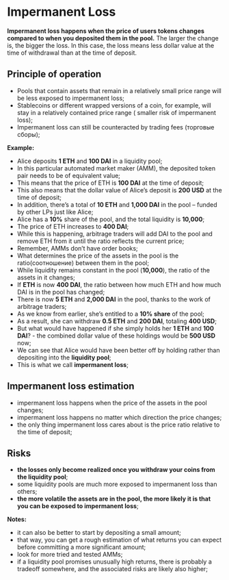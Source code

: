 # Impermanent Loss

**Impermanent loss happens when the price of users tokens changes compared to when you deposited them in the pool.** The larger the change is, the bigger the loss. In this case, 
the loss means less dollar value at the time of withdrawal than at the time of deposit.

## Principle of operation

- Pools that contain assets that remain in a relatively small price range will be less exposed to impermanent loss;
- Stablecoins or different wrapped versions of a coin, for example, will stay in a relatively contained price range ( smaller risk of impermanent loss);
- Impermanent loss can still be counteracted by trading fees (торговые сборы);

**Example:**

- Alice deposits **1 ETH** and **100 DAI** in a liquidity pool;
- In this particular automated market maker (AMM), the deposited token pair needs to be of equivalent value;
- This means that the price of ETH is **100 DAI** at the time of deposit;
- This also means that the dollar value of Alice’s deposit is **200 USD** at the time of deposit;
- In addition, there’s a total of **10 ETH** and **1,000 DAI** in the pool – funded by other LPs just like Alice;
- Alice has a **10%** share of the pool, and the total liquidity is **10,000**;
- The price of ETH increases to **400 DAI**;
- While this is happening, arbitrage traders will add DAI to the pool and remove ETH from it until the ratio reflects the current price;
- Remember, AMMs don’t have order books;
- What determines the price of the assets in the pool is the ratio(соотношение) between them in the pool;
- While liquidity remains constant in the pool (**10,000**), the ratio of the assets in it changes;
- If **ETH** is now **400 DAI**, the ratio between how much ETH and how much DAI is in the pool has changed;
- There is now **5 ETH** and **2,000 DAI** in the pool, thanks to the work of arbitrage traders;
- As we know from earlier, she’s entitled to a **10% share** of the pool; 
- As a result, she can withdraw **0.5 ETH** and **200 DAI**, totaling **400 USD**;
- But what would have happened if she simply holds her **1 ETH** and **100 DAI**? - the combined dollar value of these holdings would be **500 USD** now;
- We can see that Alice would have been better off by holding rather than depositing into the **liquidity pool**;
- This is what we call **impermanent loss**; 

## Impermanent loss estimation

- impermanent loss happens when the price of the assets in the pool changes;
- impermanent loss happens no matter which direction the price changes;
- the only thing impermanent loss cares about is the price ratio relative to the time of deposit;

## Risks

- **the losses only become realized once you withdraw your coins from the liquidity pool**;
- some liquidity pools are much more exposed to impermanent loss than others;
- **the more volatile the assets are in the pool, the more likely it is that you can be exposed to impermanent loss**; 

**Notes:**

- it can also be better to start by depositing a small amount; 
- that way, you can get a rough estimation of what returns you can expect before committing a more significant amount;
- look for more tried and tested AMMs;
- if a liquidity pool promises unusually high returns, there is probably a tradeoff somewhere, and the associated risks are likely also higher;